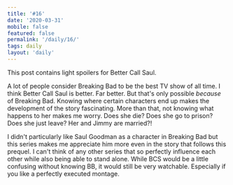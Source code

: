 ```yaml
---
title: '#16'
date: '2020-03-31'
mobile: false
featured: false
permalink: '/daily/16/'
tags: daily
layout: 'daily'
---
```


This post contains light spoilers for Better Call Saul.

A lot of people consider Breaking Bad to be the best TV show of all time. I think Better Call Saul is better. Far better. But that's only possible _because_ of Breaking Bad. Knowing where certain characters end up makes the development of the story fascinating. More than that, not knowing what happens to her makes me worry. Does she die? Does she go to prison? Does she just leave? Her and Jimmy are married?!

I didn't particularly like Saul Goodman as a character in Breaking Bad but this series makes me appreciate him more even in the story that follows this prequel. I can't think of any other series that so perfectly influence each other while also being able to stand alone. While BCS would be a little confusing without knowing BB, it would still be very watchable. Especially if you like a perfectly executed montage.
